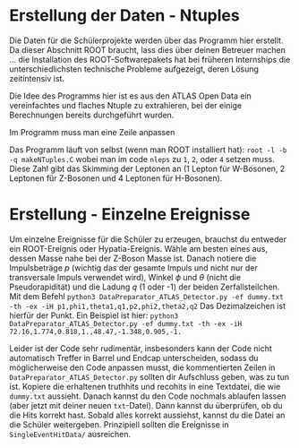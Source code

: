 # Erstellung der Daten - Ntuples

Die Daten für die Schülerprojekte werden über das Programm hier erstellt.
Da dieser Abschnitt ROOT braucht, lass dies über deinen Betreuer machen ... die Installation des ROOT-Softwarepakets hat bei früheren Internships die unterschiedlichsten technische Probleme aufgezeigt, deren Lösung zeitintensiv ist.

Die Idee des Programms hier ist es aus den ATLAS Open Data ein vereinfachtes und flaches Ntuple zu extrahieren, bei der einige Berechnungen bereits durchgeführt wurden.

Im Programm muss man eine Zeile anpassen

Das Programm läuft von selbst (wenn man ROOT installiert hat):
```root -l -b -q makeNTuples.C```
wobei man im code `nleps` zu `1`, `2`, oder `4` setzen muss. Diese Zahl gibt das Skimming der Leptonen an (1 Lepton für W-Bosonen, 2 Leptonen für Z-Bosonen und 4 Leptonen für H-Bosonen).


# Erstellung - Einzelne Ereignisse

Um einzelne Ereignisse für die Schüler zu erzeugen, brauchst du entweder ein ROOT-Ereignis oder Hypatia-Ereignis. Wähle am besten eines aus, dessen Masse nahe bei der Z-Boson Masse ist.
Danach notiere die Impulsbeträge $p$ (wichtig das der gesamte Impuls und nicht nur der transversale Impuls verwendet wird), Winkel $\phi$ und $\theta$ (nicht die Pseudorapidität) und die Ladung $q$ (1 oder -1) der beiden Zerfallsteilchen. Mit dem Befehl
```python3 DataPreparator_ATLAS_Detector.py -ef dummy.txt -th -ex -iH p1,phi1,theta1,q1,p2,phi2,theta2,q2```
Das Dezimalzeichen ist hierfür der Punkt. Ein Beispiel ist hier:
```python3 DataPreparator_ATLAS_Detector.py -ef dummy.txt -th -ex -iH 72.16,1.774,0.818,1.,48.47,-1.348,0.905,-1.```

Leider ist der Code sehr rudimentär, insbesonders kann der Code nicht automatisch Treffer in Barrel und Endcap unterscheiden, sodass du möglicherweise den Code anpassen musst, die kommentierten Zeilen in `DataPreparator_ATLAS_Detector.py` sollten dir Aufschluss geben, was zu tun ist.
Kopiere die erhaltenen truthhits und recohits in eine Textdatei, die wie `dummy.txt` aussieht. Danach kannst du den Code nochmals ablaufen lassen (aber jetzt mit deiner neuen `txt`-Datei). Dann kannst du überprüfen, ob du die Hits korrekt hast. Sobald alles korrekt aussiehst, kannst du die Datei an die Schüler weitergeben. Prinzipiell sollten die Ereignisse in `SingleEventHitData/` ausreichen.

